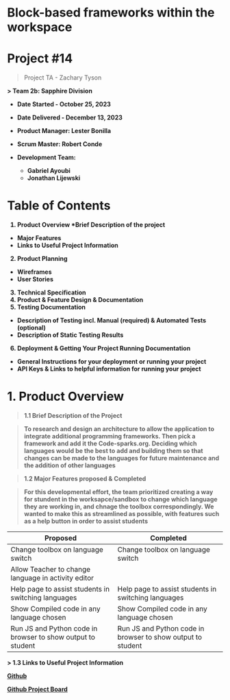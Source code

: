 # Block-based frameworks within the workspace

# Project #14
> Project TA - Zachary Tyson
 <b>
> Team 2b:  Sapphire Division 



* Date Started - October 25, 2023
* Date Delivered - December 13, 2023

  <b>

* Product Manager: Lester Bonilla
* Scrum Master: Robert Conde

* Development Team:
    * Gabriel Ayoubi
    * Jonathan Lijewski
 
  <b>
# Table of Contents

1. Product Overview 
*Brief Description of the project
*	Major Features
*	Links to Useful Project Information
2. Product Planning 
*	Wireframes
*	User Stories
3. Technical Specification
4. Product & Feature Design & Documentation 
5. Testing Documentation
*	Description of Testing incl. Manual  (required) & Automated Tests (optional)
*	Description of Static Testing Results
6. Deployment & Getting Your Project Running Documentation
*	General Instructions for your deployment or running your project
*	API Keys & Links to helpful information for running your project




# 1. Product Overview

> 1.1 Brief Description of the Project


>To research and design an architecture to allow the application to integrate
additional programming frameworks. Then pick a framework and add it the Code-sparks.org.
Deciding which languages would be the best to add and building them so that changes can be
made to the languages for future maintenance and the addition of other languages


> 1.2 Major Features proposed & Completed


> For this developmental effort, the team prioritized creating a way for stundent in the worksapce/sandbox to change which language they are working in, and chnage the toolbox correspondingly. We wanted to make this as streamlined as possible, with features such as a help button in order to assist students

<b>

|Proposed|Completed|
|--------|---------|
|Change toolbox on language switch|Change toolbox on language switch|
|Allow Teacher to change language in activity editor| | |
|Help page to assist students in switching languages| Help page to assist students in switching languages|
|Show Compiled code in any language chosen|  Show Compiled code in any language chosen|
|Run JS and Python code in browser to show output to student| Run JS and Python code in browser to show output to student|

<b>
> 1.3 Links to Useful Project Information
 
[ Github](https://github.com/CEN-3031-Group-2b/Sapphire-Project14-2b)

[Github Project Board](https://github.com/orgs/CEN-3031-Group-2b/projects/1/views/1?layout=board)






